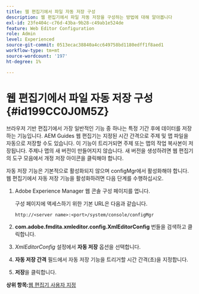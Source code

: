 ```yaml
---
title: 웹 편집기에서 파일 자동 저장 구성
description: 웹 편집기에서 파일 자동 저장을 구성하는 방법에 대해 알아봅니다
exl-id: 23fe404c-c76d-43ba-9b28-c49ab1e524de
feature: Web Editor Configuration
role: Admin
level: Experienced
source-git-commit: 0513ecac38840a4cc649758bd1180edff1f8aed1
workflow-type: tm+mt
source-wordcount: '197'
ht-degree: 1%

---
```


# 웹 편집기에서 파일 자동 저장 구성 {#id199CC0J0M5Z}

브라우저 기반 편집기에서 가장 일반적인 기능 중 하나는 특정 기간 후에 데이터를 저장하는 기능입니다. AEM Guides 웹 편집기는 지정된 시간 간격으로 주제 및 맵 파일을 자동으로 저장할 수도 있습니다. 이 기능이 트리거되면 주제 또는 맵의 작업 복사본이 저장됩니다. 주제나 맵의 새 버전이 만들어지지 않습니다. 새 버전을 생성하려면 웹 편집기의 도구 모음에서 개정 저장 아이콘을 클릭해야 합니다.

자동 저장 기능은 기본적으로 활성화되지 않으며 configMgr에서 활성화해야 합니다. 웹 편집기에서 자동 저장 기능을 활성화하려면 다음 단계를 수행하십시오.

1. Adobe Experience Manager 웹 콘솔 구성 페이지를 엽니다.

   구성 페이지에 액세스하기 위한 기본 URL은 다음과 같습니다.

   ```http
   http://<server name>:<port>/system/console/configMgr
   ```

1. **com.adobe.fmdita.xmleditor.config.XmlEditorConfig** 번들을 검색하고 클릭합니다.

1. *XmlEditorConfig* 설정에서 **자동 저장** 옵션을 선택합니다.

1. **자동 저장 간격** 필드에서 자동 저장 기능을 트리거할 시간 간격(초)을 지정합니다.

1. **저장**&#x200B;을 클릭합니다.


**상위 항목:**[&#x200B;웹 편집기 사용자 지정](conf-web-editor.md)
